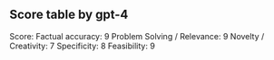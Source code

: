 ## Score table by gpt-4
Score: 
Factual accuracy: 9
Problem Solving / Relevance: 9
Novelty / Creativity: 7
Specificity: 8
Feasibility: 9